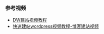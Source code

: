 ### 参考视频
- [DW建站视频教程](https://www.bilibili.com/video/av69113795)
- [快速建站wordpress视频教程-博客建站视频](https://www.bilibili.com/video/av59636167)
